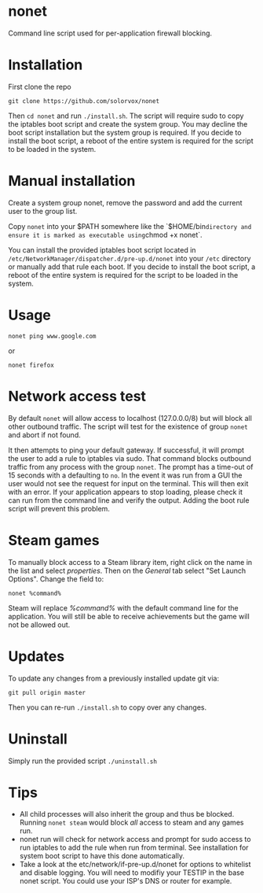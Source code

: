 ﻿# nonet
Command line script used for per-application firewall blocking.

# Installation
First clone the repo

`git clone https://github.com/solorvox/nonet`

Then `cd nonet` and run `./install.sh`.  The script will require sudo to copy the iptables boot script and create the system group.  You may decline the boot script installation but the system group is required. If you decide to install the boot script, a reboot of the entire system is required for the script to be loaded in the system.

# Manual installation
Create a system group nonet, remove the password and add the current user to the group list.

Copy `nonet` into your $PATH somewhere like the `$HOME/bin` directory and ensure it is marked as executable using `chmod +x nonet`.

You can install the provided iptables boot script located in `/etc/NetworkManager/dispatcher.d/pre-up.d/nonet` into your `/etc` directory or manually add that rule each boot. If you decide to install the boot script, a reboot of the entire system is required for the script to be loaded in the system.

# Usage
`nonet ping www.google.com`

or 

`nonet firefox`

# Network access test
By default `nonet` will allow access to localhost (127.0.0.0/8) but will block all other outbound traffic.  The script will test for the existence of group `nonet` and abort if not found.  

It then attempts to ping your default gateway.  If successful, it will prompt the user to add a rule to iptables via sudo.  That command blocks outbound traffic from any process with the group `nonet`.   The prompt has a time-out of 15 seconds with a defaulting to `no`. In the event it was run from a GUI the user would not see the request for input on the terminal.  This will then exit with an error.  If your application appears to stop loading, please check it can run from the command line and verify the output.  Adding the boot rule script will prevent this problem.

# Steam games 
To manually block access to a Steam library item, right click on the name in the list and select *properties*.  Then on the *General* tab select "Set Launch Options".  Change the field to:

`nonet %command%`

Steam will replace *%command%* with the default command line for the application.  You will still be able to receive achievements but the game will not be allowed out. 

# Updates
To update any changes from a previously installed update git via:

`git pull origin master`

Then you can re-run `./install.sh` to copy over any changes.

# Uninstall
Simply run the provided script `./uninstall.sh`


# Tips
- All child processes will also inherit the group and thus be blocked.  Running `nonet steam` would block *all* access to steam and any games run.
- nonet run will check for network access and prompt for sudo access to run iptables to add the rule when run from terminal.  See installation for system boot script to have this done automatically.
- Take a look at the etc/network/if-pre-up.d/nonet for options to whitelist and disable logging.  You will need to modifiy your TESTIP in the base nonet script.  You could use your ISP's DNS or router for example.
